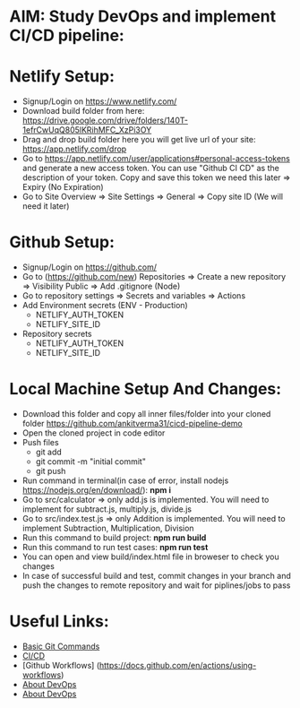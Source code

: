 # AIM: Study DevOps and implement CI/CD pipeline:

# Netlify Setup:

- Signup/Login on https://www.netlify.com/
- Download build folder from here: https://drive.google.com/drive/folders/140T-1efrCwUqQ805lKRihMFC_XzPi3OY
- Drag and drop build folder here you will get live url of your site: https://app.netlify.com/drop
- Go to https://app.netlify.com/user/applications#personal-access-tokens and generate a new access token. You can use "Github CI CD" as the description of your token. Copy and save this token we need this later => Expiry (No Expiration)
- Go to Site Overview => Site Settings => General => Copy site ID (We will need it later)

# Github Setup:

- Signup/Login on https://github.com/
- Go to (https://github.com/new) Repositories => Create a new repository => Visibility Public => Add .gitignore (Node)
- Go to repository settings => Secrets and variables => Actions
- Add Environment secrets (ENV - Production)
  - NETLIFY_AUTH_TOKEN
  - NETLIFY_SITE_ID
- Repository secrets
  - NETLIFY_AUTH_TOKEN
  - NETLIFY_SITE_ID

# Local Machine Setup And Changes:

- Download this folder and copy all inner files/folder into your cloned folder https://github.com/ankitverma31/cicd-pipeline-demo
- Open the cloned project in code editor
- Push files
  - git add
  - git commit -m "initial commit"
  - git push
- Run command in terminal(in case of error, install nodejs https://nodejs.org/en/download/): **npm i**
- Go to src/calculator => only add.js is implemented. You will need to implement for subtract.js, multiply.js, divide.js
- Go to src/index.test.js => only Addition is implemented. You will need to implement Subtraction, Multiplication, Division
- Run this command to build project: **npm run build**
- Run this command to run test cases: **npm run test**
- You can open and view build/index.html file in broweser to check you changes
- In case of successful build and test, commit changes in your branch and push the changes to remote repository and wait for piplines/jobs to pass

# Useful Links:

- [Basic Git Commands](https://www.freecodecamp.org/news/10-important-git-commands-that-every-developer-should-know/)
- [CI/CD](https://about.gitlab.com/topics/ci-cd/)
- [Github Workflows] (https://docs.github.com/en/actions/using-workflows)
- [About DevOps](https://aws.amazon.com/devops/what-is-devops/)
- [About DevOps](https://aws.amazon.com/devops/what-is-devops/)
